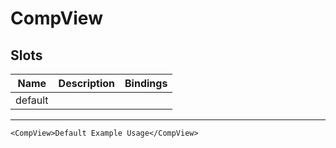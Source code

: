 # CompView

## Slots

| Name    | Description | Bindings |
| ------- | ----------- | -------- |
| default |             |          |

---

```vue live
<CompView>Default Example Usage</CompView>
```
